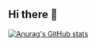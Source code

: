 ## Hi there 👋
[![Anurag's GitHub stats](https://github-readme-stats.vercel.app/api?username=Liqaing)](https://github.com/anuraghazra/github-readme-stats)
<!--
**Liqaing/Liqaing** is a ✨ _special_ ✨ repository because its `README.md` (this file) appears on your GitHub profile.

Here are some ideas to get you started:

- 🔭 I’m currently working on ...
- 🌱 I’m currently learning ...
- 👯 I’m looking to collaborate on ...
- 🤔 I’m looking for help with ...
- 💬 Ask me about ...
- 📫 How to reach me: ...
- 😄 Pronouns: ...
- ⚡ Fun fact: ...
-->
